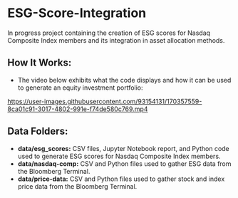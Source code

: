 # ESG-Score-Integration

In progress project containing the creation of ESG scores for Nasdaq Composite Index members and its integration in asset allocation methods. 


## How It Works:
- The video below exhibits what the code displays and how it can be used to generate an equity investment portfolio:

https://user-images.githubusercontent.com/93154131/170357559-8ca01c91-3017-4802-991e-f74de580c769.mp4



## Data Folders:
- **data/esg_scores:** CSV files, Jupyter Notebook report, and Python code used to generate ESG scores for Nasdaq Composite Index members. 
- **data/nasdaq-comp:** CSV and Python files used to gather ESG data from the Bloomberg Terminal.
- **data/price-data:** CSV and Python files used to gather stock and index price data from the Bloomberg Terminal.
